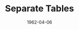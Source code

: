 ---
title: Separate Tables
date: 1962-04-06
opening_date: 1962-04-06
closing_date: 1962-04-14
layout: productions
playbill:
Theatre: Theatre Jacksonville
Venue: Little Theatre
cast:
- Mabel: Jean Wilfrid
- Lady Matheson: Jane Johnson
- Mrs. Railton-Bell: Louise Howarth
- Miss Meacham: Agatha Norvell
- Doreen: Peggy Miller
- Mr. Fowler: Art Logan
- Mrs. Shankland/Miss Railton-Bell: Marion Conner
- Miss Cooper: Ellen Black
- Mr. Malcolm/Major Pollock: Roger Pugh
- Mr. Stratton: Jack Brawley
- Miss Tanner/Jean Stratton: Valerie Rye
crew:
- Director: George Ballis
- Set Designer: Ben Jones
- Technical Director: Pete House
- Costume Designer: Frank Ridge
- Lighting Designer: Chase Ambler
- Special Art Work: Robert Krell
- Stage Manager: A. Ira Fink
- Assistant Stage Manager: Marshall Grauer
- Lighting:
  - Bruce Henn
  - Peggy Miller
- Sound:
  - Wenonah Wells
  - Marge Rocca
- Properties:
  - Lee Kutner
  - Edythe Price
  - Ann Brown
  - Jean Charles
  - Evelyn Clark
  - Gladys Dale
  - Margaret Hawkins
  - Doris Hindin
  - Ed Poole
  - Daisy Robinson
  - Roger Smith
  - Lois Taylor
  - Jane Thompson
  - Mary Frances Thornhill
  - Esther Barnes
  - Olive Martin
- Make-Up:
  - Trudi Johnston
  - Mattie Godwin
  - Elmo Lehman
  - Jane Porter
  - Beverly Fink
  - Peggy Gift
- Construction and Painting:
  - Thea Harrell
  - Peggy Miller
  - Bruce Henn
  - Frank Hodgson
  - Gladys Dale
  - Wenonah Wells
  - Chuck Wells
  - Joanne House
  - Pete House
- Others:
  - Jean Wilfrid (Properties)
understudies:
orchestra:
---